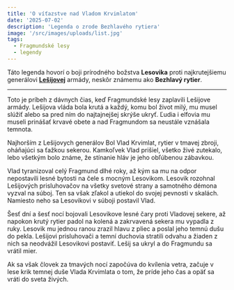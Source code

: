 ```yaml
---
title: 'O víťazstve nad Vladom Krvimlatom'
date: '2025-07-02'
description: 'Legenda o zrode Bezhlavého rytiera'
image: '/src/images/uploads/list.jpg'
tags:
  - Fragmundské lesy
  - legendy
---
```


Táto legenda hovorí o boji prírodného božstva **Lesovika** proti najkrutejšiemu generálovi [**Lešijovej**](/articles/Lesij.md) armády, neskôr známemu ako **Bezhlavý rytier**.

***

Toto je príbeh z dávnych čias, keď Fragmundské lesy zaplavili Lešijove armády. Lešijova vláda bola krutá a každý, komu bol život milý, mu musel slúžiť alebo sa pred ním do najtajnejšej skrýše ukryť. Ľudia i elfovia mu museli prinášať krvavé obete a nad Fragmundom sa neustále vznášala temnota.  

Najhorším z Lešijovych generálov Bol Vlad Krvimlat, rytier v tmavej zbroji, oháňajúci sa ťažkou sekerou. Kamkoľvek Vlad prišiel, všetko živé zutekalo, lebo všetkým bolo známe, že stínanie hláv je jeho obľúbenou zábavkou. 

Vlad tyranizoval celý Fragmund dlhé roky, až kým sa mu na odpor nepostavili lesné bytosti na čele s mocným Lesovikom. Lesovik rozohnal Lešijových prisluhovačov na všetky svetové strany a samotného démona vyzval na súboj. Ten sa však zľakol a utiekol do svojej pevnosti v skalách. Namiesto neho sa Lesovikovi v súboji postavil Vlad.

Šesť dní a šesť nocí bojovali Lesovikove lesné čary proti Vladovej sekere, až napokon krutý rytier padol na kolená a zakrvavená sekera mu vypadla z ruky. Lesovik mu jednou ranou zrazil hlavu z pliec a poslal jeho temnú dušu do pekla. Lešijovi prisluhovači a temní duchovia stratili odvahu a žiaden z nich sa neodvážil Lesovikovi postaviť. Lešij sa ukryl a do Fragmundu sa vrátil mier.  

Ak sa však človek za tmavých nocí započúva do kvílenia vetra, začuje v lese krik temnej duše Vlada Krvimlata o tom, že príde jeho čas a opäť sa vráti do sveta živých.
